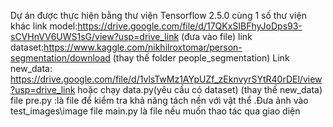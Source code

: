 Dự án được thực hiện bằng thư viện Tensorflow 2.5.0 cùng 1 số thư viện khác
link model:https://drive.google.com/file/d/17QKxSIBFhyJoDps93-sCVHnVV6UWS1sG/view?usp=drive_link (đưa vào file)
link dataset:https://www.kaggle.com/nikhilroxtomar/person-segmentation/download (thay thế folder people_segmentation)
Link new_data:  https://drive.google.com/file/d/1vlsTwMz1AYpUZf_zEknvyrSYtR40rDEl/view?usp=drive_link     hoặc chạy data.py(yêu cầu có dataset) (thay thế new_data)
file pre.py :là file để kiểm tra khả năng tách nền với vật thể .Đưa ảnh vào test_images\image
file main.py là file nếu muốn thao tác qua giao diện
